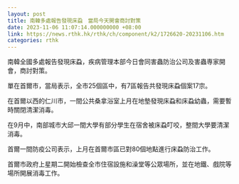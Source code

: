```yaml
---
layout: post
title: 南韓多處報告發現床蝨　當局今天開會商討對策
date: 2023-11-06 11:07:14.000000000 +08:00
link: https://news.rthk.hk/rthk/ch/component/k2/1726620-20231106.htm
categories: rthk
---
```


南韓全國多處報告發現床蝨，疾病管理本部今日會同害蟲防治公司及害蟲専家開會，商討對策。

單在首爾市，當局表示，全市25個區中，有7區報告共發現床蝨個案17宗。

在首爾以西的仁川市，一間公共桑拿浴室上月在地墊發現床蝨和床蝨幼蟲，需要暫時關閉清潔消毒。

在9月中，南部城市大邱一間大學有部分學生在宿舍被床蝨叮咬，整間大學要清潔消毒。

首爾一間防疫公司表示，上月在首爾市區已對80個地點進行床蝨防治工作。

首爾市政府上星期二開始檢查全市住宿設施和澡堂等公眾場所，並在地鐵、戲院等場所開展消毒工作。
